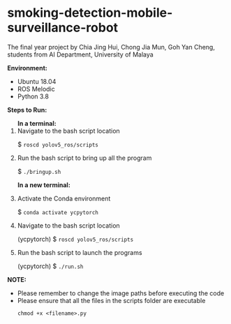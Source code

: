 # smoking-detection-mobile-surveillance-robot
The final year project by Chia Jing Hui, Chong Jia Mun, Goh Yan Cheng, students from AI Department, University of Malaya

**Environment:**
<ul>
<li>Ubuntu 18.04</li>
<li>ROS Melodic</li>
<li>Python 3.8</li>
</ul>

**Steps to Run:**

<ol>
<b>In a terminal:</b>
<li>Navigate to the bash script location</li>

$ `roscd yolov5_ros/scripts`
<li>Run the bash script to bring up all the program</li>

$ `./bringup.sh`

<b>In a new terminal:</b>
<li>Activate the Conda environment</li>

$ `conda activate ycpytorch`
<li>Navigate to the bash script location</li>

(ycpytorch) $ `roscd yolov5_ros/scripts`
<li>Run the bash script to launch the programs</li>

(ycpytorch) $ `./run.sh`
</ol>

**NOTE:**
<ul>
<li>Please remember to change the image paths before executing the code</li>

<li>Please ensure that all the files in the scripts folder are executable  </li>

`chmod +x <filename>.py`
</ul>
